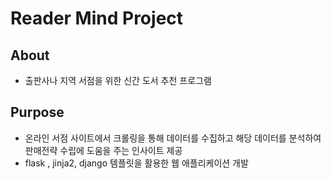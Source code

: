 # Reader Mind Project
## About
- 출판사나 지역 서점을 위한 신간 도서 추천 프로그램
## Purpose
- 온라인 서점 사이트에서 크롤링을 통해 데이터를 수집하고 해당 데이터를 분석하여 판매전략 수립에 도움을 주는 인사이트 제공
- flask , jinja2, django 템플릿을 활용한 웹 애플리케이션 개발
